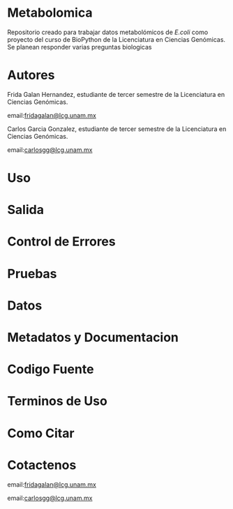 # Metabolomica
Repositorio creado para trabajar datos metabolómicos de *E.coli* como proyecto del curso de BioPython de la Licenciatura en Ciencias Genómicas. 
Se planean responder varias preguntas biologicas 

# Autores 

Frida Galan Hernandez, estudiante de tercer semestre de la Licenciatura en Ciencias Genómicas.

email:<fridagalan@lcg.unam.mx>

Carlos Garcia Gonzalez, estudiante de tercer semestre de la Licenciatura en Ciencias Genómicas.

email:<carlosgg@lcg.unam.mx>

# Uso

# Salida

# Control de Errores

# Pruebas

# Datos 

# Metadatos y Documentacion

# Codigo Fuente

# Terminos de Uso

# Como Citar

# Cotactenos 

email:<fridagalan@lcg.unam.mx>

email:<carlosgg@lcg.unam.mx>
